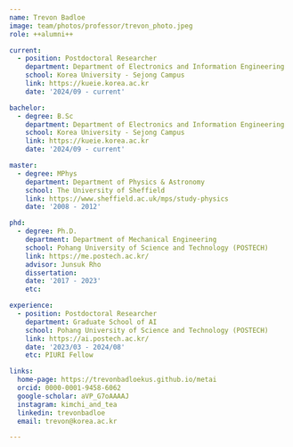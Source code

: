 ```yaml
---
name: Trevon Badloe
image: team/photos/professor/trevon_photo.jpeg
role: ++alumni++

current:
  - position: Postdoctoral Researcher
    department: Department of Electronics and Information Engineering
    school: Korea University - Sejong Campus
    link: https://kueie.korea.ac.kr
    date: '2024/09 - current'

bachelor:
  - degree: B.Sc
    department: Department of Electronics and Information Engineering
    school: Korea University - Sejong Campus
    link: https://kueie.korea.ac.kr
    date: '2024/09 - current'

master:
  - degree: MPhys
    department: Department of Physics & Astronomy
    school: The University of Sheffield
    link: https://www.sheffield.ac.uk/mps/study-physics
    date: '2008 - 2012'

phd:
  - degree: Ph.D.
    department: Department of Mechanical Engineering
    school: Pohang University of Science and Technology (POSTECH)
    link: https://me.postech.ac.kr/
    advisor: Junsuk Rho
    dissertation: 
    date: '2017 - 2023'
    etc:

experience:
  - position: Postdoctoral Researcher
    department: Graduate School of AI
    school: Pohang University of Science and Technology (POSTECH)
    link: https://ai.postech.ac.kr/
    date: '2023/03 - 2024/08'
    etc: PIURI Fellow

links:
  home-page: https://trevonbadloekus.github.io/metai
  orcid: 0000-0001-9458-6062
  google-scholar: aVP_G7oAAAAJ
  instagram: kimchi_and_tea
  linkedin: trevonbadloe
  email: trevon@korea.ac.kr

---
```

